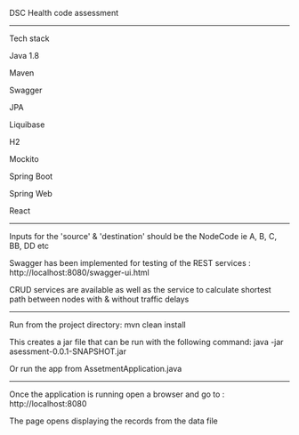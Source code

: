 
DSC Health code assessment

------------------------------
Tech stack

Java 1.8

Maven

Swagger

JPA

Liquibase

H2

Mockito

Spring Boot

Spring Web

React

----------------------------------------------------------------------------------------------------------------

Inputs for the 'source' & 'destination' should be the NodeCode ie A, B, C, BB, DD etc

Swagger has been implemented for testing of the REST services : http://localhost:8080/swagger-ui.html 

CRUD services are available as well as the service to calculate shortest path between nodes with & without traffic delays


----------------------------------------------------------------------------------------------------------------

Run from the project directory:  mvn clean install

This creates a jar file that can be run with the following command: java -jar asessment-0.0.1-SNAPSHOT.jar

Or run the app from AssetmentApplication.java

----------------------------------------------------------------------------------------------------------------

Once the application is running open a browser and go to : http://localhost:8080

The page opens displaying the records from the data file 
